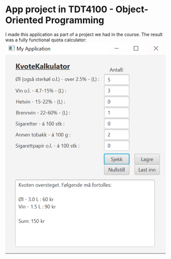 # App project in TDT4100 - Object-Oriented Programming

I made this application as part of a project we had in the course.
The result was a fully functional quota calculator:
![Quota calculator](Kvotekalkulator.PNG)
